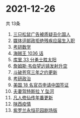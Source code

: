 # 2021-12-26
  共 13条

  <!-- BEGIN -->
  <!-- 最后更新时间:Sun Dec 26 2021 11:09:05 GMT+0000 (Coordinated Universal Time) -->
  1. [三只松鼠广告被质疑丑化国人](https://www.zhihu.com/search?q=三只松鼠)
1. [媒体评邮政拒绝残疾应届生入职](https://www.zhihu.com/search?q=残疾应届生)
1. [考研数学](https://www.zhihu.com/search?q=考研数学)
1. [海贼王 1036 话](https://www.zhihu.com/search?q=海贼王)
1. [库里 33 分勇士胜太阳](https://www.zhihu.com/search?q=勇士)
1. [詹姆斯·韦伯望远镜发射升空](https://www.zhihu.com/search?q=韦伯望远镜)
1. [斗破苍穹三年之约更新](https://www.zhihu.com/search?q=斗破苍穹三年之约)
1. [考研政治](https://www.zhihu.com/search?q=考研政治)
1. [美国 18 名官员申请中国签证](https://www.zhihu.com/search?q=美国官员申请签证)
1. [夫妻驾特斯拉 Y 坠河](https://www.zhihu.com/search?q=特斯拉坠河)
1. [凡人修仙传年番更新](https://www.zhihu.com/search?q=凡人修仙传)
1. [陕西疫情](https://www.zhihu.com/search?q=陕西疫情)
1. [紫罗兰永恒花园剧场版](https://www.zhihu.com/search?q=紫罗兰永恒花园)
  <!-- END -->
  